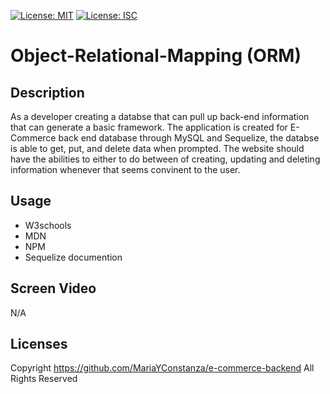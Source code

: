 [![License: MIT](https://img.shields.io/badge/License-MIT-yellow.svg)](https://opensource.org/licenses/MIT)
[![License: ISC](https://img.shields.io/badge/License-ISC-blue.svg)](https://opensource.org/licenses/ISC)

# Object-Relational-Mapping (ORM)

## Description
As a developer creating a databse that can pull up back-end information that can generate a basic framework. The application is created for E-Commerce back end database through MySQL and Sequelize, the databse is able to get, put, and delete data when prompted. The website should have the abilities to either to do between of creating, updating and deleting information whenever that seems convinent to the user.  

## Usage
- W3schools
- MDN
- NPM
- Sequelize documention

## Screen Video
N/A

## Licenses
Copyright https://github.com/MariaYConstanza/e-commerce-backend All Rights Reserved

